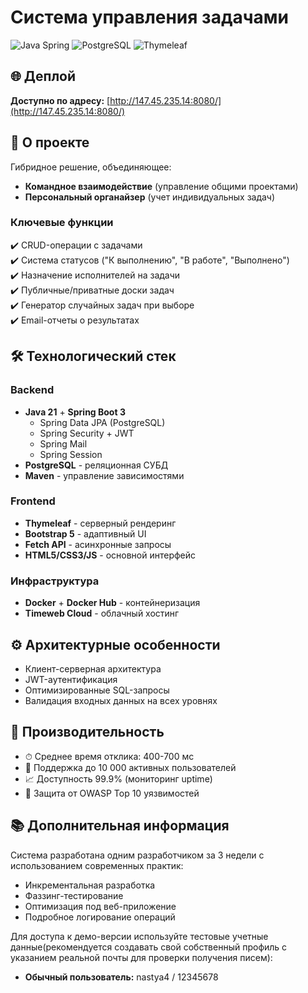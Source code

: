 # Система управления задачами

![Java Spring](https://img.shields.io/badge/Spring-6DB33F?style=for-the-badge&logo=spring&logoColor=white)
![PostgreSQL](https://img.shields.io/badge/PostgreSQL-316192?style=for-the-badge&logo=postgresql&logoColor=white)
![Thymeleaf](https://img.shields.io/badge/Thymeleaf-005F0F?style=for-the-badge&logo=thymeleaf&logoColor=white)

## 🌐 Деплой
**Доступно по адресу:** [http://147.45.235.14:8080/](http://147.45.235.14:8080/)

## 📌 О проекте

Гибридное решение, объединяющее:
- **Командное взаимодействие** (управление общими проектами)
- **Персональный органайзер** (учет индивидуальных задач)

### Ключевые функции
✔️ CRUD-операции с задачами  
✔️ Система статусов ("К выполнению", "В работе", "Выполнено")  
✔️ Назначение исполнителей на задачи  
✔️ Публичные/приватные доски задач  
✔️ Генератор случайных задач при выборе  
✔️ Email-отчеты о результатах  

## 🛠 Технологический стек

### Backend
- **Java 21** + **Spring Boot 3**
  - Spring Data JPA (PostgreSQL)
  - Spring Security + JWT
  - Spring Mail
  - Spring Session
- **PostgreSQL** - реляционная СУБД
- **Maven** - управление зависимостями

### Frontend
- **Thymeleaf** - серверный рендеринг
- **Bootstrap 5** - адаптивный UI
- **Fetch API** - асинхронные запросы
- **HTML5/CSS3/JS** - основной интерфейс

### Инфраструктура
- **Docker** + **Docker Hub** - контейнеризация
- **Timeweb Cloud** - облачный хостинг

## ⚙️ Архитектурные особенности
- Клиент-серверная архитектура
- JWT-аутентификация
- Оптимизированные SQL-запросы
- Валидация входных данных на всех уровнях

## 🚀 Производительность
- ⏱ Среднее время отклика: 400-700 мс
- 🚀 Поддержка до 10 000 активных пользователей
- 📈 Доступность 99.9% (мониторинг uptime)
- 🔐 Защита от OWASP Top 10 уязвимостей

## 📚 Дополнительная информация
Система разработана одним разработчиком за 3 недели с использованием современных практик:
- Инкрементальная разработка
- Фаззинг-тестирование
- Оптимизация под веб-приложение
- Подробное логирование операций


Для доступа к демо-версии используйте тестовые учетные данные(рекомендуется создавать свой собственный профиль с указанием реальной почты для проверки получения писем):
- **Обычный пользователь:** nastya4 / 12345678
